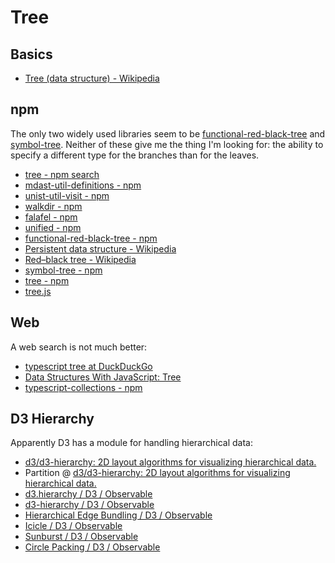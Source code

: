 # Tree

## Basics

- [Tree (data structure) - Wikipedia](<https://en.wikipedia.org/wiki/Tree_(data_structure)#Terminology_used_in_trees>)

## npm

The only two widely used libraries seem to be [functional-red-black-tree](https://www.npmjs.com/package/functional-red-black-tree) and [symbol-tree](https://www.npmjs.com/package/symbol-tree). Neither of these give me the thing I'm looking for: the ability to specify a different type for the branches than for the leaves.

- [tree - npm search](https://www.npmjs.com/search?q=tree)
- [mdast-util-definitions - npm](https://www.npmjs.com/package/mdast-util-definitions)
- [unist-util-visit - npm](https://www.npmjs.com/package/unist-util-visit)
- [walkdir - npm](https://www.npmjs.com/package/walkdir)
- [falafel - npm](https://www.npmjs.com/package/falafel)
- [unified - npm](https://www.npmjs.com/package/unified)
- [functional-red-black-tree - npm](https://www.npmjs.com/package/functional-red-black-tree)
- [Persistent data structure - Wikipedia](https://en.wikipedia.org/wiki/Persistent_data_structure#JavaScript)
- [Red–black tree - Wikipedia](https://en.wikipedia.org/wiki/Red%E2%80%93black_tree)
- [symbol-tree - npm](https://www.npmjs.com/package/symbol-tree)
- [tree - npm](https://www.npmjs.com/package/tree)
- [tree.js](http://scttnlsn.github.io/tree.js/)

## Web

A web search is not much better:

- [typescript tree at DuckDuckGo](https://duckduckgo.com/?t=ffab&q=typescript+tree&atb=v171-1&ia=web)
- [Data Structures With JavaScript: Tree](https://code.tutsplus.com/articles/data-structures-with-javascript-tree--cms-23393)
- [typescript-collections - npm](https://www.npmjs.com/package/typescript-collections)

## D3 Hierarchy

Apparently D3 has a module for handling hierarchical data:

- [d3/d3-hierarchy: 2D layout algorithms for visualizing hierarchical data.](https://github.com/d3/d3-hierarchy)
- Partition @ [d3/d3-hierarchy: 2D layout algorithms for visualizing hierarchical data.](https://github.com/d3/d3-hierarchy#partition)
- [d3.hierarchy / D3 / Observable](https://observablehq.com/@d3/d3-hierarchy)
- [d3-hierarchy / D3 / Observable](https://observablehq.com/collection/@d3/d3-hierarchy)
- [Hierarchical Edge Bundling / D3 / Observable](https://observablehq.com/@d3/hierarchical-edge-bundling/2?collection=@d3/d3-hierarchy)
- [Icicle / D3 / Observable](https://observablehq.com/@d3/icicle?collection=@d3/d3-hierarchy)
- [Sunburst / D3 / Observable](https://observablehq.com/@d3/sunburst?collection=@d3/d3-hierarchy)
- [Circle Packing / D3 / Observable](https://observablehq.com/@d3/circle-packing?collection=@d3/d3-hierarchy)

